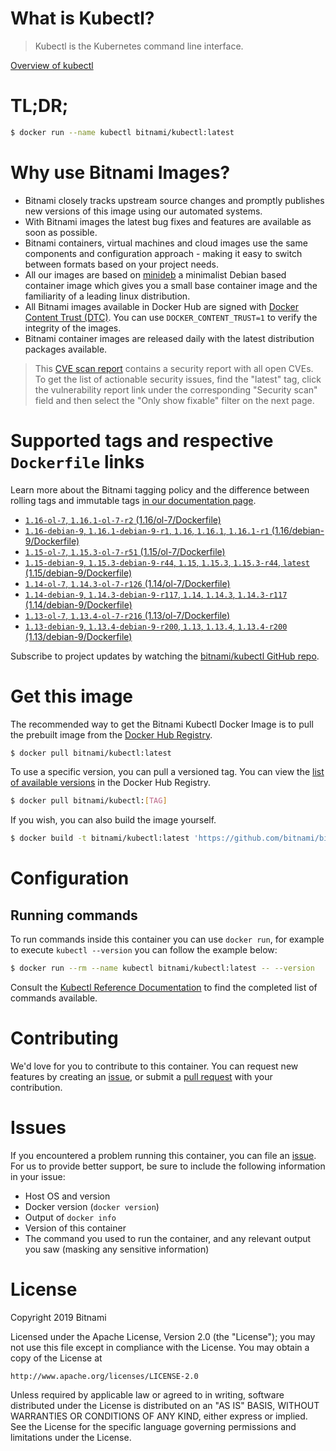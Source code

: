 
# What is Kubectl?

> Kubectl is the Kubernetes command line interface.

[Overview of kubectl](https://kubernetes.io/docs/reference/kubectl/overview/)

# TL;DR;

```bash
$ docker run --name kubectl bitnami/kubectl:latest
```

# Why use Bitnami Images?

* Bitnami closely tracks upstream source changes and promptly publishes new versions of this image using our automated systems.
* With Bitnami images the latest bug fixes and features are available as soon as possible.
* Bitnami containers, virtual machines and cloud images use the same components and configuration approach - making it easy to switch between formats based on your project needs.
* All our images are based on [minideb](https://github.com/bitnami/minideb) a minimalist Debian based container image which gives you a small base container image and the familiarity of a leading linux distribution.
* All Bitnami images available in Docker Hub are signed with [Docker Content Trust (DTC)](https://docs.docker.com/engine/security/trust/content_trust/). You can use `DOCKER_CONTENT_TRUST=1` to verify the integrity of the images.
* Bitnami container images are released daily with the latest distribution packages available.


> This [CVE scan report](https://quay.io/repository/bitnami/kubectl?tab=tags) contains a security report with all open CVEs. To get the list of actionable security issues, find the "latest" tag, click the vulnerability report link under the corresponding "Security scan" field and then select the "Only show fixable" filter on the next page.

# Supported tags and respective `Dockerfile` links

Learn more about the Bitnami tagging policy and the difference between rolling tags and immutable tags [in our documentation page](https://docs.bitnami.com/containers/how-to/understand-rolling-tags-containers/).


* [`1.16-ol-7`, `1.16.1-ol-7-r2` (1.16/ol-7/Dockerfile)](https://github.com/bitnami/bitnami-docker-kubectl/blob/1.16.1-ol-7-r2/1.16/ol-7/Dockerfile)
* [`1.16-debian-9`, `1.16.1-debian-9-r1`, `1.16`, `1.16.1`, `1.16.1-r1` (1.16/debian-9/Dockerfile)](https://github.com/bitnami/bitnami-docker-kubectl/blob/1.16.1-debian-9-r1/1.16/debian-9/Dockerfile)
* [`1.15-ol-7`, `1.15.3-ol-7-r51` (1.15/ol-7/Dockerfile)](https://github.com/bitnami/bitnami-docker-kubectl/blob/1.15.3-ol-7-r51/1.15/ol-7/Dockerfile)
* [`1.15-debian-9`, `1.15.3-debian-9-r44`, `1.15`, `1.15.3`, `1.15.3-r44`, `latest` (1.15/debian-9/Dockerfile)](https://github.com/bitnami/bitnami-docker-kubectl/blob/1.15.3-debian-9-r44/1.15/debian-9/Dockerfile)
* [`1.14-ol-7`, `1.14.3-ol-7-r126` (1.14/ol-7/Dockerfile)](https://github.com/bitnami/bitnami-docker-kubectl/blob/1.14.3-ol-7-r126/1.14/ol-7/Dockerfile)
* [`1.14-debian-9`, `1.14.3-debian-9-r117`, `1.14`, `1.14.3`, `1.14.3-r117` (1.14/debian-9/Dockerfile)](https://github.com/bitnami/bitnami-docker-kubectl/blob/1.14.3-debian-9-r117/1.14/debian-9/Dockerfile)
* [`1.13-ol-7`, `1.13.4-ol-7-r216` (1.13/ol-7/Dockerfile)](https://github.com/bitnami/bitnami-docker-kubectl/blob/1.13.4-ol-7-r216/1.13/ol-7/Dockerfile)
* [`1.13-debian-9`, `1.13.4-debian-9-r200`, `1.13`, `1.13.4`, `1.13.4-r200` (1.13/debian-9/Dockerfile)](https://github.com/bitnami/bitnami-docker-kubectl/blob/1.13.4-debian-9-r200/1.13/debian-9/Dockerfile)

Subscribe to project updates by watching the [bitnami/kubectl GitHub repo](https://github.com/bitnami/bitnami-docker-kubectl).

# Get this image

The recommended way to get the Bitnami Kubectl Docker Image is to pull the prebuilt image from the [Docker Hub Registry](https://hub.docker.com/r/bitnami/kubectl).

```bash
$ docker pull bitnami/kubectl:latest
```

To use a specific version, you can pull a versioned tag. You can view the [list of available versions](https://hub.docker.com/r/bitnami/kubectl/tags/) in the Docker Hub Registry.

```bash
$ docker pull bitnami/kubectl:[TAG]
```

If you wish, you can also build the image yourself.

```bash
$ docker build -t bitnami/kubectl:latest 'https://github.com/bitnami/bitnami-docker-kubectl.git#master:1.15/debian-9'
```

# Configuration

## Running commands

To run commands inside this container you can use `docker run`, for example to execute `kubectl --version` you can follow the example below:

```bash
$ docker run --rm --name kubectl bitnami/kubectl:latest -- --version
```

Consult the [Kubectl Reference Documentation](https://kubernetes.io/docs/reference/generated/kubectl/kubectl-commands) to find the completed list of commands available.

# Contributing

We'd love for you to contribute to this container. You can request new features by creating an [issue](https://github.com/bitnami/bitnami-docker-kubectl/issues), or submit a [pull request](https://github.com/bitnami/bitnami-docker-kubectl/pulls) with your contribution.

# Issues

If you encountered a problem running this container, you can file an [issue](https://github.com/bitnami/bitnami-docker-kubectl/issues). For us to provide better support, be sure to include the following information in your issue:

- Host OS and version
- Docker version (`docker version`)
- Output of `docker info`
- Version of this container
- The command you used to run the container, and any relevant output you saw (masking any sensitive information)

# License

Copyright 2019 Bitnami

Licensed under the Apache License, Version 2.0 (the "License");
you may not use this file except in compliance with the License.
You may obtain a copy of the License at

    http://www.apache.org/licenses/LICENSE-2.0

Unless required by applicable law or agreed to in writing, software
distributed under the License is distributed on an "AS IS" BASIS,
WITHOUT WARRANTIES OR CONDITIONS OF ANY KIND, either express or implied.
See the License for the specific language governing permissions and
limitations under the License.
